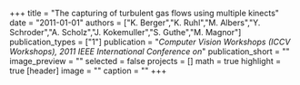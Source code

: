 +++
title = "The capturing of turbulent gas flows using multiple kinects"
date = "2011-01-01"
authors = ["K. Berger","K. Ruhl","M. Albers","Y. Schroder","A. Scholz","J. Kokemuller","S. Guthe","M. Magnor"]
publication_types = ["1"]
publication = "_Computer Vision Workshops (ICCV Workshops), 2011 IEEE International Conference on_"
publication_short = ""
image_preview = ""
selected = false
projects = []
math = true
highlight = true
[header]
image = ""
caption = ""
+++

